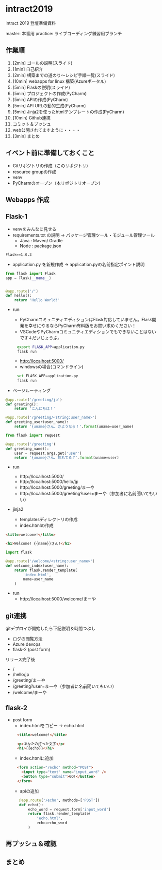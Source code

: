 # intract2019
intract 2019 登壇準備資料

master: 本番用
practice: ライブコーディング練習用ブランチ

## 作業順

1. [2min] ゴールの説明(スライド)
1. [1min] 自己紹介
1. [2min] 構築までの道のり～レシピ手順一覧(スライド) 
1. [10min] webapps for linux 構築(Azureポータル)
1. [5min] Flaskの説明(スライド)
1. [5min] プロジェクトの作成(PyCharm)
1. [5min] APIの作成(PyCharm)
1. [5min] API URLの動的生成(PyCharm)
1. [5min] Jinja2を使ったhtmlテンプレートの作成(PyCharm)
1. [10min] Github連携
1. コミット＆プッシュ
1. web公開されてますように・・・・
1. [3min] まとめ


## イベント前に準備しておくこと
- Gitリポジトリの作成（このリポジトリ）
- resource groupの作成
- venv
- PyCharmのオープン（本リポジトリオープン）


## Webapps 作成


## Flask-1

- venvをみんなに見せる
- requirements.txt の説明 -> パッケージ管理ツール・モジュール管理ツール
    - Java : Maven/ Gradle
    - Node : package.json
```
Flask==1.0.3
```

- application.py を新規作成 -> application.pyの名前指定ポイント説明

```python
from flask import Flask
app = Flask(__name__)


@app.route('/')
def hello():
    return 'Hello World!'

```

- run
    - PyCharmコミュニティエディションはFlask対応していません。Flask開発を幸せにやるならPyCharm有料版をお買い求めください！
    - VSCodeやPyCharmコミュニティエディションでもできないことはないです↓だいじょうぶ。
    ```bash
      export FLASK_APP=application.py
      flask run
    ```
    - [http://localhost:5000/](http://localhost:5000/)
    - windowsの場合(コマンドライン)
    ```python
      set FLASK_APP=application.py
      flask run
    ```

- ページルーティング
```python
@app.route('/greeting/jp')
def greeting():
    return 'こんにちは！'
```

```python
@app.route('/greeting/<string:user_name>')
def greeting_user(user_name):
    return '{uname}さん、さようなら！'.format(uname=user_name)
```

```python
from flask import request

@app.route('/greeting')
def greeting_name():
    user = request.args.get('user')
    return '{uname}さん、疲れてる？'.format(uname=user)
```

- run
    - http://localhost:5000/
    - http://localhost:5000/hello/jp
    - http://localhost:5000/greeting/まーや
    - http://localhost:5000/greeting?user=まーや（参加者に名前聞いてもいい）
    
- jinja2
    - templatesディレクトリの作成
    - index.htmlの作成
```html
<title>welcome!</title>

<h1>Welcome! {{name}}さん!</h1>
```

```python
import flask

@app.route('/welcome/<string:user_name>')
def welcome_index(user_name):
    return flask.render_template(
        'index.html',
        name=user_name
    )
```

- run
    - http://localhost:5000/welcome/まーや

## git連携
gitデプロイが開始したら下記説明＆時間つぶし

- ログの閲覧方法
- Azure devops
- flask-2 (post form)

リリース完了後

- /
- /hello/jp
- /greeting/まーや
- /greeting?user=まーや（参加者に名前聞いてもいい）
- /welcome/まーや

## flask-2

- post form
    - index.htmlをコピー -> echo.html
    ```html
      <title>welcome!</title>
        
      <p>あなたの打った文字</p>
      <h1>{{echo}}</h1>
    ```
    - index.htmlに追加
    ```html
      <form action="/echo" method="POST">
        <input type="text" name="input_word" />
        <button type="submit">GO!</button>
      </form>
    ```
    - apiの追加
   ```python
      @app.route('/echo', methods=['POST'])
      def echo():
          echo_word = request.form['input_word']
          return flask.render_template(
              'echo.html',
              echo=echo_word
          )
    ```
 
 ## 再プッシュ＆確認
 
 ## まとめ
